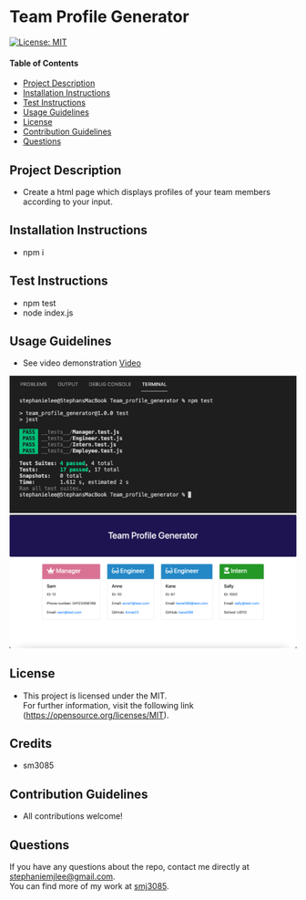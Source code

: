 # Team Profile Generator

  [![License: MIT](https://img.shields.io/badge/License-MIT-yellow.svg)](https://opensource.org/licenses/MIT)
  
  #### Table of Contents
  * [Project Description](#project-description)
  * [Installation Instructions](#installation-instructions)
  * [Test Instructions](#test-instructions)
  * [Usage Guidelines](#usage-guidelines)
  * [License](#license)
  * [Contribution Guidelines](#contribution-guidelines)
  * [Questions](#questions)

  ## Project Description 
  * Create a html page which displays profiles of your team members according to your input. 

  ## Installation Instructions
  * npm i

  ## Test Instructions
  * npm test
  * node index.js

  ## Usage Guidelines
  * See video demonstration
  [Video](https://drive.google.com/file/d/1t7mRiHHSla6Ng89g8XX-eZrscUWbnfT_/view)

  ![picture](./output/img/Screenshot1.png)
  ![picture](./output/img/Screenshot2.png)


  ## License
  * This project is licensed under the MIT. </br>
  For further information, visit the following link (https://opensource.org/licenses/MIT).

  ## Credits
  * sm3085

  ## Contribution Guidelines
  * All contributions welcome! 


  ## Questions
  If you have any questions about the repo, contact me directly at stephaniemjlee@gmail.com. </br>
  You can find more of my work at [smj3085](http://github.com/smj3085).